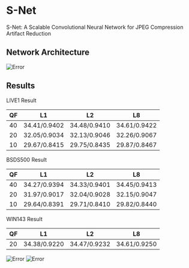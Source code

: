 # S-Net
S-Net: A Scalable Convolutional Neural Network for JPEG Compression Artifact Reduction

## Network Architecture
![Error](https://github.com/zhenngbolun/S-Net/blob/master/network.jpg)

## Results
LIVE1 Result

QF | L1 | L2 | L8 |            
----- |:-------------:|:-------------:|:-------------:|
 40    | 34.41/0.9402  | 34.48/0.9410  | 34.61/0.9422  
 20    | 32.05/0.9034  | 32.13/0.9046  | 32.26/0.9067  
 10    | 29.67/0.8415  | 29.75/0.8435  | 29.87/0.8467  

BSDS500 Result

QF     | L1            | L2            | L8            
:----- |:-------------:|:-------------:|:-------------:|
 40    | 34.27/0.9394  | 34.33/0.9401  | 34.45/0.9413 | 
| 20    | 31.97/0.9017  | 32.04/0.9028  | 32.15/0.9047 | 
| 10    | 29.64/0.8391  | 29.71/0.8410  | 29.82/0.8440 | 

WIN143 Result

|QF     | L1            | L2            | L8 |           
|:----- |:-------------:|:-------------:|:-------------:|
| 20    | 34.38/0.9220  | 34.47/0.9232  | 34.61/0.9250 |  

![Error](https://github.com/zhenngbolun/S-Net/blob/master/result1.jpg)
![Error](https://github.com/zhenngbolun/S-Net/blob/master/result2.jpg)

